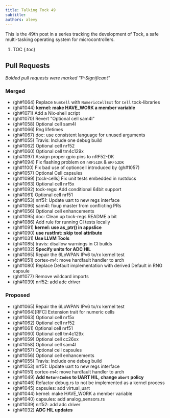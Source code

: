 ```yaml
---
title: Talking Tock 49
subtitle:
authors: alevy
---
```


This is the 49th post in a series tracking the development of Tock, a safe
multi-tasking operating system for microcontrollers.

1. TOC
{:toc}

## Pull Requests

_Bolded pull requests were marked "P-Significant"_

### Merged

  * (gh#1064) Replace `NumCell` with `NumericCellExt` for `Cell` tock-libraries
  * (gh#1044) **kernel: make HAVE\_WORK a member variable**
  * (gh#1071) Add a Nix-shell script
  * (gh#1070) Revert "Optional cell sam4l"
  * (gh#1058) Optional cell sam4l
  * (gh#1066) Rng lifetimes
  * (gh#1067) doc: use consistent language for unused arguments
  * (gh#1055) Travis: Include one debug build
  * (gh#1062) Optional cell nrf52
  * (gh#1060) Optional cell tm4c129x
  * (gh#1097) Assign proper gpio pins to nRF52-DK
  * (gh#1094) Fix flashing problem on `nRF51DK` & `nRF52DK`
  * (gh#1100) Fix bad use of optioncell introduced by (gh#1057)
  * (gh#1057) Optional Cell capsules
  * (gh#1099) [tock-cells] Fix unit tests embedded in rustdocs
  * (gh#1063) Optional cell nrf5x
  * (gh#1092) tock-regs: Add conditional 64bit support
  * (gh#1061) Optional cell nrf51
  * (gh#1053) nrf51: Update uart to new regs interface
  * (gh#1096) sam4l: fixup master from conflicting PRs
  * (gh#1056) Optional cell enhancements
  * (gh#1095) doc: Clean up tock-regs README a bit
  * (gh#1086) Add rule for running CI tests locally
  * (gh#1091) **kernel: use as\_ptr() in appslice**
  * (gh#1090) **use rustfmt::skip tool attribute**
  * (gh#1031) **Use LLVM Tools**
  * (gh#1085) travis: disallow warnings in CI builds
  * (gh#1032) **Specify units for ADC HIL**
  * (gh#1065) Repair the 6LoWPAN IPv6 tx/rx kernel test
  * (gh#1051) cortex-m4: move hardfault handler to arch
  * (gh#1080) Replace Default implementation with derived Default in RNG capsule
  * (gh#1077) Remove wildcard imports
  * (gh#1039) nrf52: add adc driver


### Proposed

  * (gh#1065) Repair the 6LoWPAN IPv6 tx/rx kernel test
  * (gh#1064)[RFC] Extension trait for numeric cells
  * (gh#1063) Optional cell nrf5x
  * (gh#1062) Optional cell nrf52
  * (gh#1061) Optional cell nrf51
  * (gh#1060) Optional cell tm4c129x
  * (gh#1059) Optional cell cc26xx
  * (gh#1058) Optional cell sam4l
  * (gh#1057) Optional cell capsules
  * (gh#1056) Optional cell enhancements
  * (gh#1055) Travis: Include one debug build
  * (gh#1053) nrf51: Update uart to new regs interface
  * (gh#1051) cortex-m4: move hardfault handler to arch
  * (gh#1049) **Add `ReturnCode`s to UART HIL, change `abort` policy**
  * (gh#1046) Refactor debug.rs to not be implemented as a kernel process
  * (gh#1045) capsules: add virtual_uart
  * (gh#1044) kernel: make HAVE_WORK a member variable
  * (gh#1040) capsules: add analog_sensors.rs
  * (gh#1039) nrf52: add adc driver
  * (gh#1032) **ADC HIL updates**
